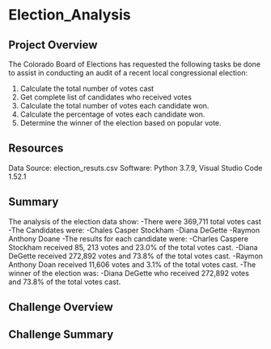 # Election_Analysis

## Project Overview
The Colorado Board of Elections has requested the following tasks be done to assist in conducting an audit of a recent local congressional election:

1. Calculate the total number of votes cast
2. Get complete list of candidates who received votes
3. Calculate the total number of votes each candidate won.
4. Calculate the percentage of votes each candidate won.
5. Determine the winner of the election based on popular vote.

## Resources
Data Source: election_resuts.csv
Software: Python 3.7.9, Visual Studio Code 1.52.1

## Summary
The analysis of the election data show:
-There were 369,711 total votes cast
-The Candidates were:
  -Chales Casper Stockham
  -Diana DeGette
  -Raymon Anthony Doane
-The results for each candidate were:
  -Charles Caspere Stockham received 85, 213 votes and 23.0% of the total votes cast.
  -Diana DeGette received 272,892 votes and 73.8% of the total votes cast.
  -Raymon Anthony Doan received 11,606 votes and 3.1% of the total votes cast.
-The winner of the election was:
  -Diana DeGette who received 272,892 votes and 73.8% of the total votes cast.
  
## Challenge Overview

## Challenge Summary


